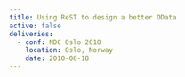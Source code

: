 ```yaml
---
title: Using ReST to design a better OData
active: false
deliveries:
  - conf: NDC Oslo 2010
    location: Oslo, Norway
    date: 2010-06-18
---
```

